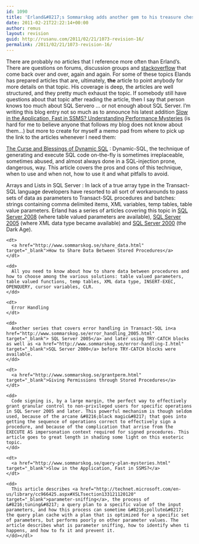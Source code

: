 ```yaml
---
id: 1090
title: 'Erland&#8217;s Sommarskog adds another gem to his treasure chest'
date: 2011-02-21T22:22:14+00:00
author: remus
layout: revision
guid: http://rusanu.com/2011/02/21/1073-revision-16/
permalink: /2011/02/21/1073-revision-16/
---
```

There are probably no articles that I reference more often than Erland&#8217;s. There are questions on forums, discussion groups and [stackoverflow](stackoverflow.com) that come back over and over, again and again. For some of these topics Elands has prepared articles that are, ultimately, **the** article to point anybody for more details on that topic. His coverage is deep, the articles are well structured, and they pretty much exhaust the topic. If somebody still have questions about that topic after reading the article, then I say that person knows too much about SQL Servero &#8230; or not enough about SQL Server. I&#8217;m writing this blog entry not so much as to announce his latest addition <a href="http://www.sommarskog.se/query-plan-mysteries.html" target="_blank">Slow in the Application, Fast in SSMS? Understanding Performance Mysteries</a> (is hard for me to believe anyone that follows my blog does not know about them&#8230;) but more to create for myself a memo pad from where to pick up the link to the articles whenever I need them:

<a href="http://www.sommarskog.se/dynamic_sql.html" target="_blank">The Curse and Blessings of Dynamic SQL</a>
:   Dynamic-SQL, the technique of generating and execute SQL code on-the-fly is sometimes irreplaceable, sometimes abused, and almost always done in a SQL-injection prone, dangerous, way. This article covers the pros and cons of this technique, when to use and when not, how to use it and what pitfalls to avoid.

Arrays and Lists in SQL Server
:   In lack of a true array type in the Transact-SQL language developers have resorted to all sort of workarounds to pass sets of data as parameters to Transact-SQL procedures and batches: strings containing comma delimited items, XML variables, temp tables, table value parameters. Erland has a series of articles covering this topic in <a href="http://www.sommarskog.se/arrays-in-sql-2008.html" target="_blank">SQL Server 2008</a> (where table valued parameters are available), <a href="http://www.sommarskog.se/arrays-in-sql-2005.html" target="_blank">SQL Server 2005</a> (where XML data type became available) and <a href="http://www.sommarskog.se/arrays-in-sql-2000.html" target="_blank">SQL Server 2000<a /> (the Dark Age).</dd> 
    
    <dt>
      <a href="http://www.sommarskog.se/share_data.html" target="_blank">How to Share Data Between Stored Procedures</a>
    </dt>
    
    <dd>
      All you need to know about how to share data between procedures and how to choose among the various solutions: table valued parameters, table valued functions, temp tables, XML data type, INSERT-EXEC, OPENQUERY, cursor variables, CLR.
    </dd>
    
    <dt>
      Error Handling
    </dt>
    
    <dd>
      Another series that covers error handling in Transact-SQL in<a href="http://www.sommarskog.se/error_handling_2005.html" target="_blank"> SQL Server 2005</a> and later using TRY-CATCH blocks as well as <a href="http://www.sommarskog.se/error-handling-I.html" target="_blank">SQL Server 2000</a> before TRY-CATCH blocks were available.
    </dd>
    
    <dt>
      <a href="http://www.sommarskog.se/grantperm.html" target="_blank">Giving Permissions through Stored Procedures</a>
    </dt>
    
    <dd>
      Code signing is, by a large margin, the perfect way to effectively grant granular control to non-privileged users for specific operations in SQL Server 2005 and later. This powerful mechanism is though seldom used, because of the arcane &#8216;black magic&#8217; that goes into getting the sequence of operations correct to effectively sign a procedure, and because of the complication that arrise from the EXECUTE AS impersonation context required for signed procedures. This article goes to great length in shading some light on this esoteric topic.
    </dd>
    
    <dt>
      <a href="http://www.sommarskog.se/query-plan-mysteries.html" target="_blank">Slow in the Application, Fast in SSMS?</a>
    </dt>
    
    <dd>
      This article describes <a href="http://technet.microsoft.com/en-us/library/cc966425.aspx#XSLTsection133121120120" target="_blank">parameter-sniffing</a>, the process of &#8216;tuning&#8217; a query plan to a specific value of the input parameters, and how this process can sometime &#8216;pollute&#8217; the query plan cache with a plan that is optimized for a specific set of parameters, but performs poorly on other parameter values. The article describes what is parameter sniffing, how to identify when ti happens, and how to fx it and prevent it.
    </dd></dl>